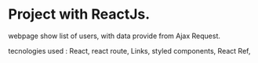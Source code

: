 # Project with ReactJs.

webpage show list of users, with data provide from Ajax Request.

tecnologies used :  React, react route, Links, styled components, React Ref, 

<img href="./src/pictures/Screenshot_1.png"/>
